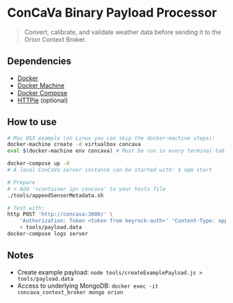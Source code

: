 # ConCaVa Binary Payload Processor

> Convert, calibrate, and validate weather data before sending it to the Orion Context Broker.

## Dependencies

- [Docker](http://docs.docker.com/)
- [Docker Machine](https://docs.docker.com/machine/)
- [Docker Compose](http://docs.docker.com/compose/)
- [HTTPie](https://github.com/jkbrzt/httpie) (optional)

## How to use

```bash
# Mac OSX example (on Linux you can skip the docker-machine steps):
docker-machine create -d virtualbox concava
eval $(docker-machine env concava) # Must be run in every terminal tab

docker-compose up -d
# A local ConCaVa server instance can be started with: $ npm start

# Prepare
# > Add '<container ip> concava' to your hosts file
./tools/appendSensorMetadata.sh

# Test with:
http POST 'http://concava:3000/' \
	'Authorization: Token <token from keyrock-auth>' 'Content-Type: application/octet-stream' \
	< tools/payload.data
docker-compose logs server
```

## Notes

- Create example payload: `node tools/createExamplePayload.js > tools/payload.data`
- Access to underlying MongoDB: `docker exec -it concava_context_broker mongo orion`
